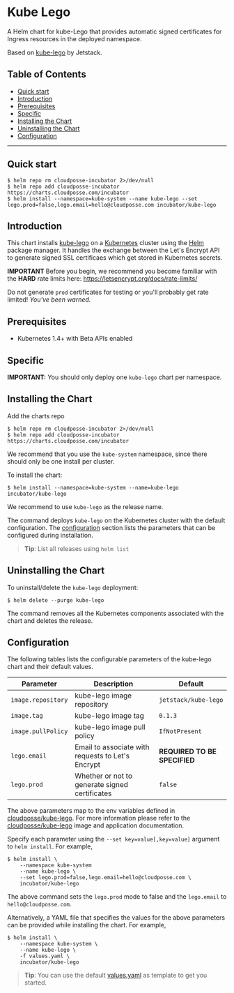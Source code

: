 # Kube Lego

A Helm chart for kube-Lego that provides automatic signed certificates for Ingress resources in the deployed namespace.

Based on [kube-lego](https://github.com/jetstack/kube-lego) by Jetstack.

## Table of Contents

<!-- START doctoc generated TOC please keep comment here to allow auto update -->
<!-- DON'T EDIT THIS SECTION, INSTEAD RE-RUN doctoc TO UPDATE -->


- [Quick start](#quick-start)
- [Introduction](#introduction)
- [Prerequisites](#prerequisites)
- [Specific](#specific)
- [Installing the Chart](#installing-the-chart)
- [Uninstalling the Chart](#uninstalling-the-chart)
- [Configuration](#configuration)

<!-- END doctoc generated TOC please keep comment here to allow auto update -->


----

## Quick start

```console
$ helm repo rm cloudposse-incubator 2>/dev/null
$ helm repo add cloudposse-incubator https://charts.cloudposse.com/incubator
$ helm install --namespace=kube-system --name kube-lego --set lego.prod=false,lego.email=hello@cloudposse.com incubator/kube-lego
```

## Introduction

This chart installs [kube-lego](https://github.com/jetstack/kube-lego) on a [Kubernetes](http://kubernetes.io) cluster using the [Helm](https://helm.sh) package manager.
It handles the exchange between the Let's Encrypt API to generate signed SSL certificaes which get stored in Kubernetes secrets.

**IMPORTANT**
Before you begin, we recommend you become familiar with the **HARD** rate limits here: https://letsencrypt.org/docs/rate-limits/

Do not generate `prod` certificates for testing or you'll probably get rate limited! *You've been warned.*

## Prerequisites

- Kubernetes 1.4+ with Beta APIs enabled

## Specific
**IMPORTANT:**
You should only deploy one `kube-lego` chart per namespace.

## Installing the Chart

Add the charts repo

```console
$ helm repo rm cloudposse-incubator 2>/dev/null
$ helm repo add cloudposse-incubator https://charts.cloudposse.com/incubator
```

We recommend that you use the `kube-system` namespace, since there should only be one install per cluster.

To install the chart:

```console
$ helm install --namespace=kube-system --name=kube-lego incubator/kube-lego
```

We recommend to use ``kube-lego`` as the release name.

The command deploys `kube-lego` on the Kubernetes cluster with the default configuration. The [configuration](#configuration) section lists the parameters that can be configured during installation.

> **Tip**: List all releases using `helm list`

## Uninstalling the Chart

To uninstall/delete the `kube-lego` deployment:

```console
$ helm delete --purge kube-lego
```

The command removes all the Kubernetes components associated with the chart and deletes the release.

## Configuration

The following tables lists the configurable parameters of the kube-lego chart and their default values.

 Parameter                | Description                                                         | Default                                                                                  |
 -------------------------| ------------------------------------------------------------------- | ---------------------------------------------------------------------------------------- |
 `image.repository`       | kube-lego image repository                                          | `jetstack/kube-lego`                                                                     |
 `image.tag`              | kube-lego image tag                                                 | `0.1.3`                                                                                  |
 `image.pullPolicy`       | kube-lego image pull policy                                         | `IfNotPresent`                                                                           |
 `lego.email`             | Email to associate with requests to Let's Encrypt                   | **REQUIRED TO BE SPECIFIED**                                                             |
 `lego.prod`              | Whether or not to generate signed certificates                      | `false`                                                                                  |

The above parameters map to the env variables defined in [cloudposse/kube-lego](https://hub.docker.com/r/cloudposse/kube-lego/).
For more information please refer to the [cloudposse/kube-lego](https://github.com/cloudposse/kube-lego) image and application documentation.

Specify each parameter using the `--set key=value[,key=value]` argument to `helm install`. For example,

```console
$ helm install \
    --namespace kube-system
    --name kube-lego \
    --set lego.prod=false,lego.email=hello@cloudposse.com \
    incubator/kube-lego
```

The above command sets the `lego.prod` mode to false and the `lego.email` to `hello@cloudposse.com`.

Alternatively, a YAML file that specifies the values for the above parameters can be provided while installing the chart. For example,

```console
$ helm install \
    --namespace kube-system \
    --name kube-lego \
    -f values.yaml \
    incubator/kube-lego
```

> **Tip**: You can use the default [values.yaml](values.yaml) as template to get you started.



